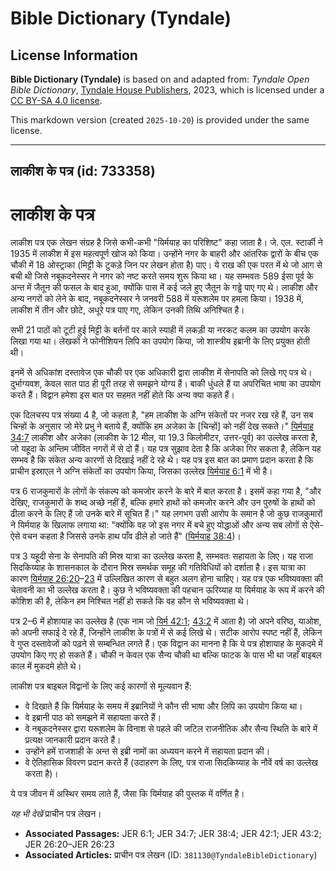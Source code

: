 # Bible Dictionary (Tyndale)

## License Information

**Bible Dictionary (Tyndale)** is based on and adapted from: _Tyndale Open Bible Dictionary_, [Tyndale House Publishers](https://tyndaleopenresources.com/), 2023, which is licensed under a [CC BY-SA 4.0 license](https://creativecommons.org/licenses/by-sa/4.0/legalcode.en).

This markdown version (created `2025-10-20`) is provided under the same license.



--------------------------------

## लाकीश के पत्र (id: 733358)

लाकीश के पत्र
=============

लाकीश पत्र एक लेखन संग्रह है जिसे कभी\-कभी "यिर्मयाह का परिशिष्ट" कहा जाता है। जे. एल. स्टार्की ने 1935 में लाकीश में इस महत्वपूर्ण खोज को किया। उन्होंने नगर के बाहरी और आंतरिक द्वारों के बीच एक चौकी में 18 ओस्ट्राका (मिट्टी के टुकड़े जिन पर लेखन होता है) पाए। ये राख की एक परत में थे जो आग से बची थी जिसे नबूकदनेस्सर ने नगर को नष्ट करते समय शुरू किया था। यह सम्भवतः 589 ईसा पूर्व के अन्त में जैतून की फसल के बाद हुआ, क्योंकि पास में कई जले हुए जैतून के गड्ढे पाए गए थे। लाकीश और अन्य नगरों को लेने के बाद, नबूकदनेस्सर ने जनवरी 588 में यरूशलेम पर हमला किया। 1938 में, लाकीश में तीन और छोटे, अधूरे पत्र पाए गए, लेकिन उनकी तिथि अनिश्चित है।

सभी 21 पाठों को टूटी हुई मिट्टी के बर्तनों पर काले स्याही में लकड़ी या नरकट कलम का उपयोग करके लिखा गया था। लेखकों ने फोनीशियन लिपि का उपयोग किया, जो शास्त्रीय इब्रानी के लिए प्रयुक्त होती थी।

इनमें से अधिकांश दस्तावेज एक चौकी पर एक अधिकारी द्वारा लाकीश में सेनापति को लिखे गए पत्र थे। दुर्भाग्यवश, केवल सात पाठ ही पूरी तरह से समझने योग्य हैं। बाकी धुंधले हैं या अपरिचित भाषा का उपयोग करते हैं। विद्वान हमेशा इस बात पर सहमत नहीं होते कि अन्य क्या कहते हैं।

एक दिलचस्प पत्र संख्या 4 है, जो कहता है, "हम लाकीश के अग्नि संकेतों पर नजर रख रहे हैं, उन सब चिन्हों के अनुसार जो मेरे प्रभु ने बताये हैं, क्योंकि हम अजेका के \[चिन्हों] को नहीं देख सकते।" [यिर्मयाह 34:7](https://ref.ly/Jer34:7) लाकीश और अजेका (लाकीश के 12 मील, या 19\.3 किलोमीटर, उत्तर\-पूर्व) का उल्लेख करता है, जो यहूदा के अन्तिम जीवित नगरों में से दो हैं। यह पत्र सुझाव देता है कि अजेका गिर सकता है, लेकिन यह सम्भव है कि संकेत अन्य कारणों से दिखाई नहीं दे रहे थे। यह पत्र इस बात का प्रमाण प्रदान करता है कि प्राचीन इस्राएल ने अग्नि संकेतों का उपयोग किया, जिसका उल्लेख [यिर्मयाह 6:1](https://ref.ly/Jer6:1) में भी है।

पत्र 6 राजकुमारों के लोगों के संकल्प को कमजोर करने के बारे में बात करता है। इसमें कहा गया है, "और देखिए, राजकुमारों के शब्द अच्छे नहीं हैं, बल्कि हमारे हाथों को कमजोर करने और उन पुरुषों के हाथों को ढीला करने के लिए हैं जो उनके बारे में सूचित हैं।" यह लगभग उसी आरोप के समान है जो कुछ राजकुमारों ने यिर्मयाह के खिलाफ लगाया था: "क्योंकि वह जो इस नगर में बचे हुए योद्धाओं और अन्य सब लोगों से ऐसे\-ऐसे वचन कहता है जिससे उनके हाथ पाँव ढीले हो जाते हैं" ([यिर्मयाह 38:4](https://ref.ly/Jer38:4))।

पत्र 3 यहूदी सेना के सेनापति की मिस्र यात्रा का उल्लेख करता है, सम्भवतः सहायता के लिए। यह राजा सिदकिय्याह के शासनकाल के दौरान मिस्र समर्थक समूह की गतिविधियों को दर्शाता है। इस यात्रा का कारण [यिर्मयाह 26:20](https://ref.ly/Jer26:20-Jer26:23)–[23](https://ref.ly/Jer26:20-Jer26:23) में उल्लिखित कारण से बहुत अलग होना चाहिए। यह पत्र एक भविष्यवक्ता की चेतावनी का भी उल्लेख करता है। कुछ ने भविष्यवक्ता की पहचान ऊरिय्याह या यिर्मयाह के रूप में करने की कोशिश की है, लेकिन हम निश्चित नहीं हो सकते कि वह कौन से भविष्यवक्ता थे।

पत्र 2–6 में होशायाह का उल्लेख है (एक नाम जो [यिर्म 42:1](https://ref.ly/Jer42:1); [43:2](https://ref.ly/Jer43:2) में आता है) जो अपने वरिष्ठ, याओश, को अपनी सफाई दे रहे हैं, जिन्होंने लाकीश के पत्रों में से कई लिखे थे। सटीक आरोप स्पष्ट नहीं हैं, लेकिन वे गुप्त दस्तावेजों को पढ़ने से सम्बन्धित लगते हैं। एक विद्वान का मानना है कि ये पत्र होशायाह के मुकदमे में उपयोग किए गए हो सकते हैं। चौकी न केवल एक सैन्य चौकी था बल्कि फाटक के पास भी था जहाँ बाइबल काल में मुकदमे होते थे।

लाकीश पत्र बाइबल विद्वानों के लिए कई कारणों से मूल्यवान हैं:

* वे दिखाते हैं कि यिर्मयाह के समय में इब्रानियों ने कौन सी भाषा और लिपि का उपयोग किया था।
* वे इब्रानी पाठ को समझने में सहायता करते हैं।
* वे नबूकदनेस्सर द्वारा यरूशलेम के विनाश से पहले की जटिल राजनीतिक और सैन्य स्थिति के बारे में प्रत्यक्ष जानकारी प्रदान करते हैं।
* उन्होंने हमें राजशाही के अन्त से इब्री नामों का अध्ययन करने में सहायता प्रदान की।
* वे ऐतिहासिक विवरण प्रदान करते हैं (उदाहरण के लिए, पत्र राजा सिदकिय्याह के नौवें वर्ष का उल्लेख करता है)।

ये पत्र जीवन में अस्थिर समय लाते हैं, जैसा कि यिर्मयाह की पुस्तक में वर्णित है।

*यह भी देखें* प्राचीन पत्र लेखन।

* **Associated Passages:** JER 6:1; JER 34:7; JER 38:4; JER 42:1; JER 43:2; JER 26:20–JER 26:23
* **Associated Articles:** प्राचीन पत्र लेखन (ID: `381130@TyndaleBibleDictionary`)

